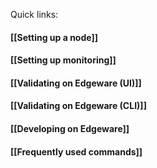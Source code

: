 Quick links:

#### [[Setting up a node]]

#### [[Setting up monitoring]]

#### [[Validating on Edgeware (UI)]]

#### [[Validating on Edgeware (CLI)]]

#### [[Developing on Edgeware]]

#### [[Frequently used commands]]